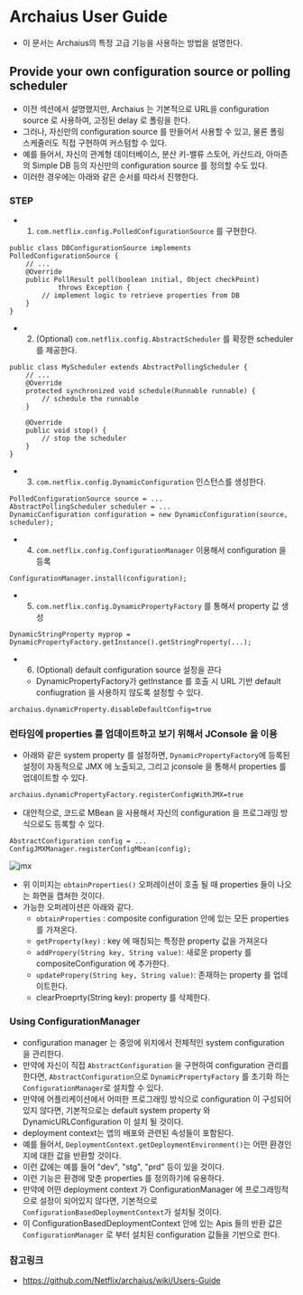 # Archaius User Guide

* 이 문서는 Archaius의 특정 고급 기능을 사용하는 방법을 설명한다.

## Provide your own configuration source or polling scheduler

* 이전 섹션에서 설명했지만, Archaius 는 기본적으로 URL을 configuration source 로
사용하여, 고정된 delay 로 폴링을 한다.
* 그러나, 자신만의 configuration source 를 만들어서 사용할 수 있고, 물론 폴링 스케줄러도
직접 구현하여 커스텀할 수 있다.
* 예를 들어서, 자신의 관계형 데이터베이스, 분산 키-밸류 스토어, 카산드라, 아마존의 Simple DB
등의 자신만의 configuration source 를 정의할 수도 있다.
* 이러한 경우에는 아래와 같은 순서를 따라서 진행한다.

### STEP

* 1) `com.netflix.config.PolledConfigurationSource` 를 구현한다.

```
public class DBConfigurationSource implements PolledConfigurationSource {
    // ...
    @Override
    public PollResult poll(boolean initial, Object checkPoint)
            throws Exception {
        // implement logic to retrieve properties from DB
    }  
}
```

* 2) (Optional) `com.netflix.config.AbstractScheduler` 를 확장한 scheduler 를 제공한다.

```
public class MyScheduler extends AbstractPollingScheduler {
    // ...
    @Override
    protected synchronized void schedule(Runnable runnable) {
        // schedule the runnable
    }

    @Override
    public void stop() {
        // stop the scheduler
    }
}
```
* 3) `com.netflix.config.DynamicConfiguration` 인스턴스를 생성한다.

```
PolledConfigurationSource source = ...
AbstractPollingScheduler scheduler = ...
DynamicConfiguration configuration = new DynamicConfiguration(source, scheduler);
```

* 4) `com.netflix.config.ConfigurationManager` 이용해서 configuration 을 등록

```
ConfigurationManager.install(configuration);
```

* 5) `com.netflix.config.DynamicPropertyFactory` 를 통해서 property 값 생성

```
DynamicStringProperty myprop = DynamicPropertyFactory.getInstance().getStringProperty(...);
```

* 6) (Optional) default configuration source 설정을 끈다
  * DynamicPropertyFactory가 getInstance 를 호출 시 URL 기반 default confiugration 을
  사용하지 않도록 설정할 수 있다.

```
archaius.dynamicProperty.disableDefaultConfig=true
```

### 런타임에 properties 를 업데이트하고 보기 위해서 JConsole 을 이용

* 아래와 같은 system property 를 설정하면, `DynamicPropertyFactory`에 등록된 설정이
자동적으로 JMX 에 노출되고, 그리고 jconsole 을 통해서 properties 를 업데이트할 수 있다.

```
archaius.dynamicPropertyFactory.registerConfigWithJMX=true
```

* 대안적으로, 코드로 MBean 을 사용해서 자신의 configuration 을 프로그래밍 방식으로도
등록할 수 있다.

```
AbstractConfiguration config = ...
ConfigJMXManager.registerConfigMbean(config);
```

![jmx](../../static/opensource/archaius/jmx.png)

* 위 이미지는 `obtainProperties()` 오퍼레이션이 호출 될 때 properties 들이 나오는 화면을
캡쳐한 것이다.
* 가능한 오퍼레이션은 아래와 같다.
  * `obtainProperties` : composite configuration 안에 있는 모든 properties 를 가져온다.
  * `getProperty(key)` : key 에 매칭되는 특정한 property 값을 가져온다
  * `addPropery(String key, String value)`: 새로운 property 를 compositeConfiguration 에 추가한다.
  * `updatePropery(String key, String value)`: 존재하는 property 를 업데이트한다.
  * clearProeprty(String key): property 를 삭제한다.

### Using ConfigurationManager

* configuration manager 는 중앙에 위치에서 전체적인 system configuration 을 관리한다.
* 만약에 자신이 직접 `AbstractConfiguration` 을 구현하여 configuration 관리를 한다면,
`AbstractConfiguration`으로 `DynamicPropertyFactory` 를 초기화 하는 `ConfigurationManager`로
설치할 수 있다.
* 만약에 어플리케이션에서 어떠한 프로그래밍 방식으로 configuration 이 구성되어 있지 않다면,
기본적으로는 default system property 와 DynamicURLConfiguration 이 설치 될 것이다.
* deployment context는 앱의 배포와 관련된 속성들이 포함된다.
* 예를 들어서, `DeploymentContext.getDeploymentEnvironment()`는 어떤 환경인지에 대한 값을
반환할 것이다.
* 이런 값에는 예를 들어 "dev", "stg", "prd" 등이 있을 것이다.
* 이런 기능은 환경에 맞춘 properties 를 정의하기에 유용하다.
* 만약에 어떤 deployment context 가 ConfigurationManager 에 프로그래밍적으로 설정이
되어있지 않다면, 기본적으로 `ConfigurationBasedDeploymentContext`가 설치될 것이다.
* 이 ConfigurationBasedDeploymentContext 안에 있는 Apis 들의 반환 값은 `ConfigurationManager`
로 부터 설치된 configuration 값들을 기반으로 한다.



### 참고링크

* https://github.com/Netflix/archaius/wiki/Users-Guide
